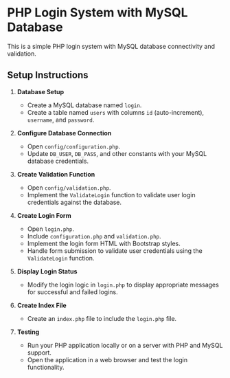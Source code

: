 # PHP Login System with MySQL Database

This is a simple PHP login system with MySQL database connectivity and validation.

## Setup Instructions

1. **Database Setup**
   - Create a MySQL database named `login`.
   - Create a table named `users` with columns `id` (auto-increment), `username`, and `password`.

2. **Configure Database Connection**
   - Open `config/configuration.php`.
   - Update `DB_USER`, `DB_PASS`, and other constants with your MySQL database credentials.

3. **Create Validation Function**
   - Open `config/validation.php`.
   - Implement the `ValidateLogin` function to validate user login credentials against the database.

4. **Create Login Form**
   - Open `login.php`.
   - Include `configuration.php` and `validation.php`.
   - Implement the login form HTML with Bootstrap styles.
   - Handle form submission to validate user credentials using the `ValidateLogin` function.

5. **Display Login Status**
   - Modify the login logic in `login.php` to display appropriate messages for successful and failed logins.

6. **Create Index File**
   - Create an `index.php` file to include the `login.php` file.

7. **Testing**
   - Run your PHP application locally or on a server with PHP and MySQL support.
   - Open the application in a web browser and test the login functionality.
